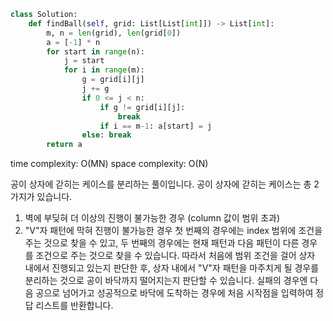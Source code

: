 ```python
class Solution:
    def findBall(self, grid: List[List[int]]) -> List[int]:
        m, n = len(grid), len(grid[0])
        a = [-1] * n
        for start in range(n):
            j = start
            for i in range(m):
                g = grid[i][j]
                j += g
                if 0 <= j < n:
                    if g != grid[i][j]:
                        break
                    if i == m-1: a[start] = j
                else: break
        return a
```

time complexity: O(MN)
space complexity: O(N)

공이 상자에 갇히는 케이스를 분리하는 풀이입니다.
공이 상자에 갇히는 케이스는 총 2가지가 있습니다.
1. 벽에 부딪혀 더 이상의 진행이 불가능한 경우 (column 값이 범위 초과)
2. "V"자 패턴에 막혀 진행이 불가능한 경우
첫 번째의 경우에는 index 범위에 조건을 주는 것으로 찾을 수 있고,
두 번째의 경우에는 현재 패턴과 다음 패턴이 다른 경우를 조건으로 주는 것으로 찾을 수 있습니다.
따라서 처음에 범위 조건을 걸어 상자 내에서 진행되고 있는지 판단한 후,
상자 내에서 "V"자 패턴을 마주치게 될 경우를 분리하는 것으로 공이 바닥까지 떨어지는지 판단할 수 있습니다.
실패의 경우엔 다음 공으로 넘어가고 성공적으로 바닥에 도착하는 경우에 처음 시작점을 입력하여 정답 리스트를 반환합니다.